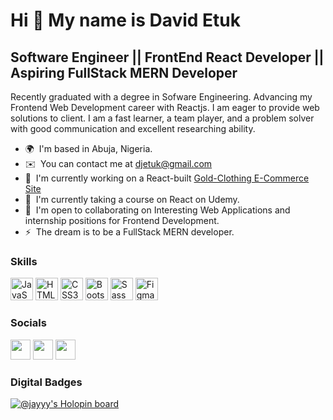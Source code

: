 Hi 👋 My name is David Etuk
===========================

Software Engineer || FrontEnd React Developer || Aspiring FullStack MERN Developer
-----------------------------------------------------------------------------

Recently graduated with a degree in Sofware Engineering. Advancing my Frontend Web Development career with Reactjs. I am eager to provide web solutions to client. I am a fast learner, a team player, and a problem solver with good communication and excellent researching ability.

*   🌍  I'm based in Abuja, Nigeria.
*   ✉️  You can contact me at [djetuk@gmail.com](mailto:djetuk@gmail.com)
*   🚀  I'm currently working on a React-built [Gold-Clothing E-Commerce Site](https://gold-clothing-merch.netlify.app/)
*   🧠  I'm currently taking a course on React on Udemy. 
*   🤝  I'm open to collaborating on Interesting Web Applications and internship positions for Frontend Development. 
*   ⚡  The dream is to be a FullStack MERN developer.

### Skills

<p align="left">
 <a href="https://developer.mozilla.org/en-US/docs/Web/JavaScript" target="_blank" rel="noreferrer"><img src="https://raw.githubusercontent.com/danielcranney/readme-generator/main/public/icons/skills/javascript-colored.svg" width="36" height="36" alt="JavaScript" /></a>
<a href="https://developer.mozilla.org/en-US/docs/Glossary/HTML5" target="_blank" rel="noreferrer"><img src="https://raw.githubusercontent.com/danielcranney/readme-generator/main/public/icons/skills/html5-colored.svg" width="36" height="36" alt="HTML5" /></a>
<a href="https://www.w3.org/TR/CSS/#css" target="_blank" rel="noreferrer"><img src="https://raw.githubusercontent.com/danielcranney/readme-generator/main/public/icons/skills/css3-colored.svg" width="36" height="36" alt="CSS3" /></a>
<a href="https://getbootstrap.com/" target="_blank" rel="noreferrer"><img src="https://raw.githubusercontent.com/danielcranney/readme-generator/main/public/icons/skills/bootstrap-colored.svg" width="36" height="36" alt="Bootstrap" /></a>
<a href="https://sass-lang.com/" target="_blank" rel="noreferrer"><img src="https://raw.githubusercontent.com/danielcranney/readme-generator/main/public/icons/skills/sass-colored.svg" width="36" height="36" alt="Sass" /></a>
<a href="https://www.figma.com/" target="_blank" rel="noreferrer"><img src="https://raw.githubusercontent.com/danielcranney/readme-generator/main/public/icons/skills/figma-colored.svg" width="36" height="36" alt="Figma" /></a>
</p>
                    
                  
### Socials
                  
                  
<p align="left">                         
<a href="https://www.github.com/Dhei-vid" target="_blank" rel="noreferrer"><img src="https://raw.githubusercontent.com/danielcranney/readme-generator/main/public/icons/socials/github.svg" width="32" height="32" /></a>                          
<a href="https://www.linkedin.com/in/david-etuk" target="_blank" rel="noreferrer"><img src="https://raw.githubusercontent.com/danielcranney/readme-generator/main/public/icons/socials/linkedin.svg" width="32" height="32" /></a>                          
<a href="https://www.stackoverflow.com/users/19004471/david-e" target="_blank" rel="noreferrer"><img src="https://raw.githubusercontent.com/danielcranney/readme-generator/main/public/icons/socials/stackoverflow.svg" width="32" height="32" /></a></p>

### Digital Badges
[![@jayyy's Holopin board](https://holopin.io/api/user/board?user=jayyy)](https://holopin.io/@jayyy)

